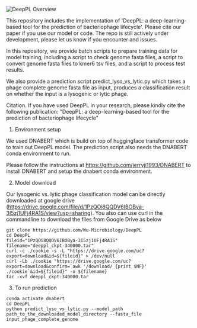 
![DeepPL Overview](https://github.com/user-attachments/assets/babba0f6-fd13-4758-86cd-c24c6a4b4a87)


This repository includes the implementation of 'DeepPL: a deep-learning-based tool for the prediction of bacteriophage lifecycle'. Please cite our paper if you use our model or code. The repo is still actively under development, please let us know if you encounter and issues.

In this repository, we provide batch scripts to prepare training data for model training, including a script to check genome fasta files, a script to convert genome fasta files to kmer6 tsv files, and a script to process test results.
 
We also provide a prediction script predict_lyso_vs_lytic.py which takes a phage complete genome fasta file as input, produces a classification result on whether the input is a lysogenic or lytic phage.

Citation. If you have used DeepPL in your research, please kindly cite the following publication:
"DeepPL: a deep-learning-based tool for the prediction of bacteriophage lifecycle"


1. Environment setup

We used DNABERT which is build on top of huggingface transformer code to train out DeepPL model. The prediction script also needs the DNABERT conda environment to run.

Please follow the instructions at https://github.com/jerryji1993/DNABERT to install DNABERT and setup the dnabert conda environment.

2. Model download

Our lysogenic vs. lytic phage classification model can be directly downloaded at google drive (https://drive.google.com/file/d/1PzQOi8QQDV6IBOBya-3I5zj1UFj4RA1S/view?usp=sharing). You also can use curl in the commandline to download the files from Google Drive as below 

```
git clone https://github.com/Wu-Microbiology/DeepPL
cd DeepPL
fileid="1PzQOi8QQDV6IBOBya-3I5zj1UFj4RA1S"
filename="deeppl_ckpt-340000.tar"
curl -c ./cookie -s -L "https://drive.google.com/uc?export=download&id=${fileid}" > /dev/null
curl -Lb ./cookie "https://drive.google.com/uc?export=download&confirm=`awk '/download/ {print $NF}' ./cookie`&id=${fileid}" -o ${filename}
tar -xvf deeppl_ckpt-340000.tar
```

3. To run prediction
```
conda activate dnabert
cd DeepPL
python predict_lyso_vs_lytic.py --model_path path_to_the_downloaded_model_directory --fasta_file input_phage_complete_genome
```
